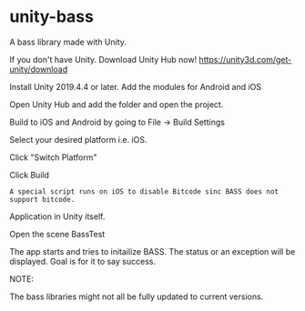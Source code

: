 # unity-bass
A bass library made with Unity.

If you don't have Unity. Download Unity Hub now! https://unity3d.com/get-unity/download

Install Unity 2019.4.4 or later.
  Add the modules for Android and iOS

Open Unity Hub and add the folder and open the project.

Build to iOS and Android by going to File -> Build Settings

  Select your desired platform i.e. iOS.
  
  Click "Switch Platform"
  
  Click Build
  
    A special script runs on iOS to disable Bitcode sinc BASS does not support bitcode.
    
Application in Unity itself.

  Open the scene BassTest
  
  The app starts and tries to initailize BASS. The status or an exception will be displayed. Goal is for it to say success.

NOTE: 

  The bass libraries might not all be fully updated to current versions.

